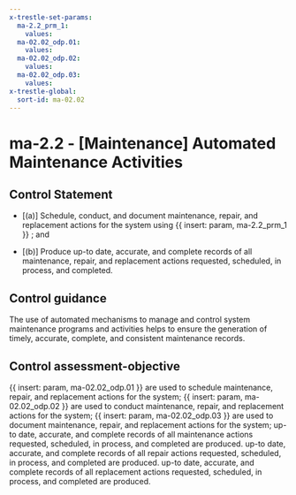 ```yaml
---
x-trestle-set-params:
  ma-2.2_prm_1:
    values:
  ma-02.02_odp.01:
    values:
  ma-02.02_odp.02:
    values:
  ma-02.02_odp.03:
    values:
x-trestle-global:
  sort-id: ma-02.02
---
```


# ma-2.2 - \[Maintenance\] Automated Maintenance Activities

## Control Statement

- \[(a)\] Schedule, conduct, and document maintenance, repair, and replacement actions for the system using {{ insert: param, ma-2.2_prm_1 }} ; and

- \[(b)\] Produce up-to date, accurate, and complete records of all maintenance, repair, and replacement actions requested, scheduled, in process, and completed.

## Control guidance

The use of automated mechanisms to manage and control system maintenance programs and activities helps to ensure the generation of timely, accurate, complete, and consistent maintenance records.

## Control assessment-objective

{{ insert: param, ma-02.02_odp.01 }} are used to schedule maintenance, repair, and replacement actions for the system;
{{ insert: param, ma-02.02_odp.02 }} are used to conduct maintenance, repair, and replacement actions for the system;
{{ insert: param, ma-02.02_odp.03 }} are used to document maintenance, repair, and replacement actions for the system;
up-to date, accurate, and complete records of all maintenance actions requested, scheduled, in process, and completed are produced.
up-to date, accurate, and complete records of all repair actions requested, scheduled, in process, and completed are produced.
up-to date, accurate, and complete records of all replacement actions requested, scheduled, in process, and completed are produced.
